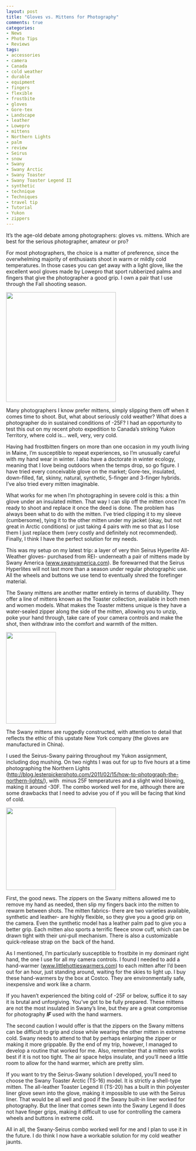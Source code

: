 ```yaml
---
layout: post
title: "Gloves vs. Mittens for Photography"
comments: true
categories:
- News
- Photo Tips
- Reviews
tags:
- accessories
- camera
- Canada
- cold weather
- durable
- equipment
- fingers
- flexible
- frostbite
- gloves
- Gore-tex
- Landscape
- leather
- Lowepro
- mittens
- Northern Lights
- palm
- review
- Seirus
- snow
- Swany
- Swany Arctic
- Swany Toaster
- Swany Toaster Legend II
- synthetic
- technique
- Techniques
- travel tip
- Tutorial
- Yukon
- zippers
---
```

It’s the age-old debate among photographers: gloves vs. mittens. Which are best for the serious photographer, amateur or pro?

For most photographers, the choice is a matter of preference, since the overwhelming majority of enthusiasts shoot in warm or mildly cold temperatures. In those cases you can get away with a light glove, like the excellent wool gloves made by Lowepro that sport rubberized palms and fingers that give the photographer a good grip. I own a pair that I use through the Fall shooting season.

<a href="http://blog.lesterpickerphoto.com/wp-content/uploads/2011/03/31948.jpg"><img class="aligncenter size-medium wp-image-1023" title="31948" src="http://blog.lesterpickerphoto.com/wp-content/uploads/2011/03/31948-300x300.jpg" alt="" width="300" height="300" /></a>

Many photographers I know prefer mittens, simply slipping them off when it comes time to shoot. But, what about seriously cold weather? What does a photographer do in sustained conditions of -25F? I had an opportunity to test this out on my recent photo expedition to Canada’s striking Yukon Territory, where cold is… well, very, very cold.

Having had frostbitten fingers on more than one occasion in my youth living in Maine, I’m susceptible to repeat experiences, so I’m unusually careful with my hand wear in winter. I also have a doctorate in winter ecology, meaning that I love being outdoors when the temps drop, so go figure. I have tried every conceivable glove on the market; Gore-tex, insulated, down-filled, fat, skinny, natural, synthetic, 5-finger and 3-finger hybrids. I’ve also tried every mitten imaginable.

What works for me when I’m photographing in severe cold is this: a thin glove under an insulated mitten. That way I can slip off the mitten once I’m ready to shoot and replace it once the deed is done. The problem has always been what to do with the mitten. I’ve tried clipping it to my sleeve (cumbersome), tying it to the other mitten under my jacket (okay, but not great in Arctic conditions) or just taking 4 pairs with me so that as I lose them I just replace them (very costly and definitely not recommended). Finally, I think I have the perfect solution for my needs.

This was my setup on my latest trip: a layer of very thin Seirus Hyperlite All-Weather gloves- purchased from REI- underneath a pair of mittens made by Swany America (<a href="http://www.swamyamerica.com">www.swanyamerica.com</a>). Be forewarned that the Seirus Hyperlites will not last more than a season under regular photographic use. All the wheels and buttons we use tend to eventually shred the forefinger material.

The Swany mittens are another matter entirely in terms of durability. They offer a line of mittens known as the Toaster collection, available in both men and women models. What makes the Toaster mittens unique is they have a water-sealed zipper along the side of the mitten, allowing you to unzip, poke your hand through, take care of your camera controls and make the shot, then withdraw into the comfort and warmth of the mitten.

<a href="http://blog.lesterpickerphoto.com/wp-content/uploads/2011/03/9b2cf93bfff2569b7ac52c48448a73611.jpg"><img class="size-full wp-image-1025" title="9b2cf93bfff2569b7ac52c48448a7361" src="http://blog.lesterpickerphoto.com/wp-content/uploads/2011/03/9b2cf93bfff2569b7ac52c48448a73611.jpg" alt="" width="136" height="250" /></a>

The Swany mittens are ruggedly constructed, with attention to detail that reflects the ethic of this upstate New York company (the gloves are manufactured in China).

I used the Seirus-Swany pairing throughout my Yukon assignment, including dog mushing. On two nights I was out for up to five hours at a time photographing the Northern Lights (<a href="http://blog.lesterpickerphoto.com/2011/02/15/how-to-photograph-the-northern-lights/">http://blog.lesterpickerphoto.com/2011/02/15/how-to-photograph-the-northern-lights/</a>), with  minus 25F temperatures and a slight wind blowing, making it around -30F. The combo worked well for me, although there are some drawbacks that I need to advise you of if you will be facing that kind of cold.

<a href="http://blog.lesterpickerphoto.com/wp-content/uploads/2011/03/swany-mitten-1-of-1.jpg"><img class="size-medium wp-image-1026" title="swany mitten 1 of 1" src="http://blog.lesterpickerphoto.com/wp-content/uploads/2011/03/swany-mitten-1-of-1-300x225.jpg" alt="" width="300" height="225" /></a>

First, the good news. The zippers on the Swany mittens allowed me to remove my hand as needed, then slip my fingers back into the mitten to rewarm between shots. The mitten fabrics- there are two varieties available, synthetic and leather- are highly flexible, so they give you a good grip on the camera. Even the synthetic model has a leather palm pad to give you a better grip. Each mitten also sports a terrific fleece snow cuff, which can be drawn tight with their uni-pull mechanism. There is also a customizable quick-release strap on the  back of the hand.

As I mentioned, I’m particularly susceptible to frostbite in my dominant right hand, the one I use for all my camera controls. I found I needed to add a hand-warmer (<a href="http://www.littlehottieswarmers.com">www.littlehottieswarmers.com</a>) to each mitten after I’d been out for an hour, just standing around, waiting for the skies to light up. I buy these hand-warmers by the box at Costco. They are environmentally safe, inexpensive and work like a charm.

If you haven’t experienced the biting cold of -25F or below, suffice it to say it is brutal and unforgiving. You’ve got to be fully prepared. These mittens are not the most insulated in Swany’s line, but they are a great compromise for photography <strong><em>IF</em></strong> used with the hand warmers.

The second caution I would offer is that the zippers on the Swany mittens can be difficult to grip and close while wearing the other mitten in extreme cold. Swany needs to attend to that by perhaps enlarging the zipper or making it more grippable. By the end of my trip, however, I managed to develop a routine that worked for me. Also, remember that a mitten works best if it is not too tight. The air space helps insulate, and you’ll need a little room to allow for the hand warmer, which are pretty slim.

If you want to try the Seirus-Swany solution I developed, you’ll need to choose the Swany Toaster Arctic (TS-16) model. It is strictly a shell-type mitten. The all-leather Toaster Legend II (TS-20) has a built in thin polyester liner glove sewn into the glove, making it impossible to use with the Seirus liner. That would be all well and good if the Swany built-in liner worked for photography. But the liner that comes sewn into the Swany Legend II does not have finger grips, making it difficult to use for controlling the camera wheels and buttons in extreme cold.

All in all, the Swany-Seirus combo worked well for me and I plan to use it in the future. I do think I now have a workable solution for my cold weather jaunts.